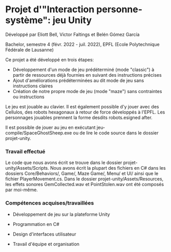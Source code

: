 # Projet d'"Interaction personne-système": jeu Unity

Développé par Eliott Bell, Victor Faltings et Belén Gómez García

Bachelor, semestre 4 (févr. 2022 - juil. 2022), EPFL (Ecole Polytechnique Fédérale de Lausanne)

Ce projet a été développé en trois étapes:

- Développement d'un mode de jeu prédéterminé (mode "classic") à partir de ressources déjà fournies en suivant des instructions précises
- Ajout d'améliorations prédéterminées au dit mode de jeu sans instructions claires
- Création de notre propre mode de jeu (mode "maze") sans contraintes ou instructions

Le jeu est jouable au clavier. Il est également possible d'y jouer avec des Cellulos, des robots hexagonaux à retour de force développés à l'EPFL. Les personnages jouables prennent la forme desdits robots.esigned after.

Il est possible de jouer au jeu en exécutant jeu-compile/SpaceGhostSheep.exe ou de lire le code source dans le dossier projet-unity.

### Travail effectué

Le code que nous avons écrit se trouve dans le dossier projet-unity/Assets/Scripts. Nous avons écrit la plupart des fichiers en C# dans les dossiers Core/Behaviors/, Game/, Maze Game/, Menu/ et UI/ ainsi que le fichier PlayerMovement.cs. Dans le dossier projet-unity/Assets/Resources, les effets sonores GemCollected.wav et PointStolen.wav ont été composés par moi-même.

### Compétences acquises/travaillées

- Développement de jeu sur la plateforme Unity

- Programmation en C#

- Design d'interfaces utilisateur

- Travail d'équipe et organisation